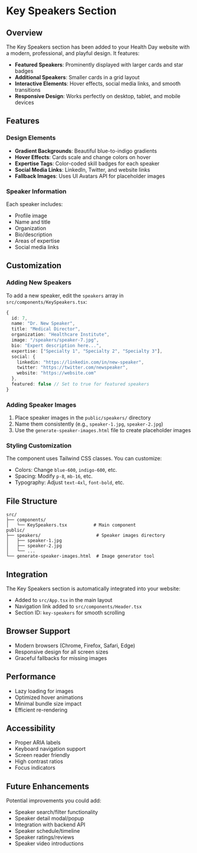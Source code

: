 # Key Speakers Section

## Overview
The Key Speakers section has been added to your Health Day website with a modern, professional, and playful design. It features:

- **Featured Speakers**: Prominently displayed with larger cards and star badges
- **Additional Speakers**: Smaller cards in a grid layout
- **Interactive Elements**: Hover effects, social media links, and smooth transitions
- **Responsive Design**: Works perfectly on desktop, tablet, and mobile devices

## Features

### Design Elements
- **Gradient Backgrounds**: Beautiful blue-to-indigo gradients
- **Hover Effects**: Cards scale and change colors on hover
- **Expertise Tags**: Color-coded skill badges for each speaker
- **Social Media Links**: LinkedIn, Twitter, and website links
- **Fallback Images**: Uses UI Avatars API for placeholder images

### Speaker Information
Each speaker includes:
- Profile image
- Name and title
- Organization
- Bio/description
- Areas of expertise
- Social media links

## Customization

### Adding New Speakers
To add a new speaker, edit the `speakers` array in `src/components/KeySpeakers.tsx`:

```typescript
{
  id: 7,
  name: "Dr. New Speaker",
  title: "Medical Director",
  organization: "Healthcare Institute",
  image: "/speakers/speaker-7.jpg",
  bio: "Expert description here...",
  expertise: ["Specialty 1", "Specialty 2", "Specialty 3"],
  social: {
    linkedin: "https://linkedin.com/in/new-speaker",
    twitter: "https://twitter.com/newspeaker",
    website: "https://website.com"
  },
  featured: false // Set to true for featured speakers
}
```

### Adding Speaker Images
1. Place speaker images in the `public/speakers/` directory
2. Name them consistently (e.g., `speaker-1.jpg`, `speaker-2.jpg`)
3. Use the `generate-speaker-images.html` file to create placeholder images

### Styling Customization
The component uses Tailwind CSS classes. You can customize:
- Colors: Change `blue-600`, `indigo-600`, etc.
- Spacing: Modify `p-8`, `mb-16`, etc.
- Typography: Adjust `text-4xl`, `font-bold`, etc.

## File Structure
```
src/
├── components/
│   └── KeySpeakers.tsx          # Main component
public/
├── speakers/                     # Speaker images directory
│   ├── speaker-1.jpg
│   ├── speaker-2.jpg
│   └── ...
└── generate-speaker-images.html  # Image generator tool
```

## Integration
The Key Speakers section is automatically integrated into your website:
- Added to `src/App.tsx` in the main layout
- Navigation link added to `src/components/Header.tsx`
- Section ID: `key-speakers` for smooth scrolling

## Browser Support
- Modern browsers (Chrome, Firefox, Safari, Edge)
- Responsive design for all screen sizes
- Graceful fallbacks for missing images

## Performance
- Lazy loading for images
- Optimized hover animations
- Minimal bundle size impact
- Efficient re-rendering

## Accessibility
- Proper ARIA labels
- Keyboard navigation support
- Screen reader friendly
- High contrast ratios
- Focus indicators

## Future Enhancements
Potential improvements you could add:
- Speaker search/filter functionality
- Speaker detail modal/popup
- Integration with backend API
- Speaker schedule/timeline
- Speaker ratings/reviews
- Speaker video introductions 